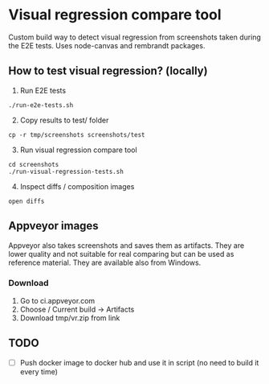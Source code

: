 # Visual regression compare tool

Custom build way to detect visual regression from screenshots taken during the E2E tests.
Uses node-canvas and rembrandt packages.

## How to test visual regression? (locally)

1. Run E2E tests

```
./run-e2e-tests.sh
```

2. Copy results to test/ folder

```
cp -r tmp/screenshots screenshots/test
```

3. Run visual regression compare tool

```
cd screenshots
./run-visual-regression-tests.sh
```

4. Inspect diffs / composition images

```
open diffs
```

## Appveyor images

Appveyor also takes screenshots and saves them as artifacts.
They are lower quality and not suitable for real comparing but can be used as reference material.
They are available also from Windows.

### Download

1. Go to ci.appveyor.com
2. Choose / Current build -> Artifacts
3. Download tmp/vr.zip from link

## TODO

- [ ] Push docker image to docker hub and use it in script (no need to build it every time)
